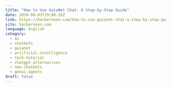 ```yaml
---
title: "How to Use GaiaNet Chat: A Step-by-Step Guide"
date: 2024-08-03T19:00:16Z
link: https://hackernoon.com/how-to-use-gaianet-chat-a-step-by-step-guide?source=rss&utm_medium=RSS&utm_source=news.12bit.vn
site: hackernoon.com
language: English
category:
  - ai
  - chatbots
  - gaianet
  - artificial-intelligence
  - tech-tutorial
  - chatgpt-alternatives
  - new-chatbots
  - genai-agents
draft: false
---
```

